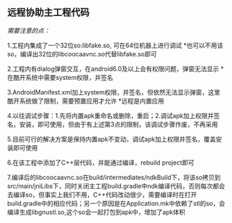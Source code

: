 ## 远程协助主工程代码

*需要注意的点：*

1.工程内集成了一个32位so:libfake.so, 可在64位机器上进行调试
*也可以不用该so，编译出32位的libcoocaavnc.so代替libfake.so即可

2.工程内有dialog弹窗交互，在android6.0及以上会有权限问题，弹窗无法显示
*在酷开系统中需要system权限，并签名

3.AndroidManifest.xml加上system权限，并签名，但依然无法显示弹窗，这里酷开系统做了限制，需要预置应用才允许
*远程是内置应用

4.以往调试步骤：1.先将内置apk重命名或删除，重启；2.调试apk加上权限并签名，安装，即可使用，但由于有上述第3点的限制，该调试步骤作废，不再采用

5.目前可行的解决方案是保持内置apk不变动，调试apk加上权限并签名，覆盖安装即可使用

6.在该工程中添加了C++层代码，并能通过编译，rebuild project即可

7.编译后的libcoocaavnc.so在build/intermediates/ndkBuild下，将该so拷贝到src/main/jniLibs下，同时关闭主工程build.gradle中ndk编译代码，否则每次都会去编译so，但事实上我们不用，C++代码改动很少，需要编译时在打开build.gradle中的相应代码；另一个原因是在Application.mk中依赖了stl的so，会编译生成libgnustl.so,这个so会一起打包到apk中，增加了apk体积
